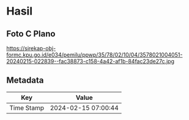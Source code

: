 # Hasil

## Foto C Plano

https://sirekap-obj-formc.kpu.go.id/e034/pemilu/ppwp/35/78/02/10/04/3578021004051-20240215-022839--fac38873-c158-4a42-af1b-84fac23de27c.jpg


## Metadata

| Key        | Value               |
| ---------- | ------------------- |
| Time Stamp | 2024-02-15 07:00:44 |



